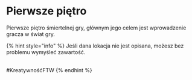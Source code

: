 # Pierwsze piętro

Pierwsze piętro śmiertelnej gry, głównym jego celem jest wprowadzenie gracza w świat gry.

{% hint style="info" %}
Jeśli dana lokacja nie jest opisana, możesz bez problemu wymyśleć zawartość.

\
\#KreatywnośćFTW
{% endhint %}
